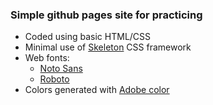 ### Simple github pages site for practicing

- Coded using basic HTML/CSS
- Minimal use of [Skeleton](http://getskeleton.com/) CSS framework
- Web fonts:
    - [Noto Sans](https://fonts.google.com/specimen/Noto+Sans+JP?query=jp)
    - [Roboto](https://fonts.google.com/specimen/Roboto?query=roboto)
- Colors generated with [Adobe color](https://color.adobe.com/create/color-wheel)